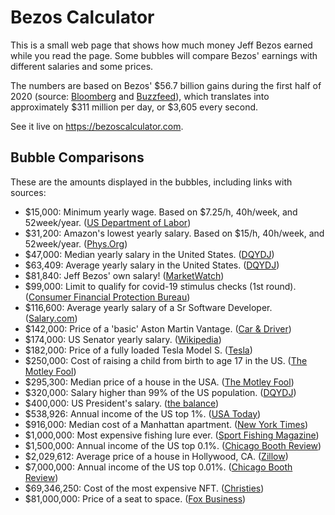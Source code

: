 # Bezos Calculator

This is a small web page that shows how much money Jeff Bezos earned while you read the page. Some bubbles will compare Bezos' earnings with different salaries and some prices.

The numbers are based on Bezos' $56.7 billion gains during the first half of 2020 (source: [Bloomberg](https://www.bloomberg.com/news/articles/2020-07-01/bezos-s-wealth-soars-to-171-6-billion-to-top-pre-divorce-record) and [Buzzfeed](https://www.buzzfeed.com/mjs538/jeff-bezos-wealth)), which translates into approximately $311 million per day, or $3,605 every second.

See it live on https://bezoscalculator.com.

## Bubble Comparisons

These are the amounts displayed in the bubbles, including links with sources:

- $15,000: Minimum yearly wage. Based on $7.25/h, 40h/week, and 52week/year. ([US Department of Labor](https://www.dol.gov/general/topic/wages/minimumwage))
- $31,200: Amazon's lowest yearly salary. Based on $15/h, 40h/week, and 52week/year. ([Phys.Org](https://phys.org/news/2019-04-amazon-reveals-typical-worker-minimum-wage.html))
- $47,000: Median yearly salary in the United States. ([DQYDJ](https://dqydj.com/average-median-top-salary-percentiles/))
- $63,409: Average yearly salary in the United States. ([DQYDJ](https://dqydj.com/average-median-top-salary-percentiles/))
- $81,840: Jeff Bezos' own salary! ([MarketWatch](https://www.marketwatch.com/story/amazon-ceo-jeff-bezos-salary-of-81840-hasnt-changed-in-decades-2020-04-16))
- $99,000: Limit to qualify for covid-19 stimulus checks (1st round). ([Consumer Financial Protection Bureau](https://www.consumerfinance.gov/about-us/blog/guide-covid-19-economic-stimulus-checks/))
- $116,600: Average yearly salary of a Sr Software Developer. ([Salary.com](https://www.salary.com/research/salary/listing/senior-software-developer-salary))
- $142,000: Price of a 'basic' Aston Martin Vantage. ([Car &amp; Driver](https://www.caranddriver.com/aston-martin/vantage))
- $174,000: US Senator yearly salary. ([Wikipedia](https://en.wikipedia.org/wiki/Salaries_of_members_of_the_United_States_Congress))
- $182,000: Price of a fully loaded Tesla Model S. ([Tesla](https://www.tesla.com/models/design))
- $250,000: Cost of raising a child from birth to age 17 in the US. ([The Motley Fool](https://www.fool.com/investing/general/2014/08/23/does-it-really-cost-250000-to-raise-a-child.aspx))
- $295,300: Median price of a house in the USA. ([The Motley Fool](https://www.fool.com/the-ascent/research/average-house-price-state/))
- $320,000: Salary higher than 99% of the US population. ([DQYDJ](https://dqydj.com/average-median-top-salary-percentiles/))
- $400,000: US President's salary. ([the balance](https://www.thebalance.com/presidents-salary-4579867))
- $538,926: Annual income of the US top 1%. ([USA Today](https://www.usatoday.com/story/money/2020/07/01/how-much-you-need-to-make-to-be-in-the-1-in-every-state/112002276/))
- $916,000: Median cost of a Manhattan apartment. ([New York Times](https://www.nytimes.com/2015/01/18/realestate/what-750000-buys-you-in-new-york-city.html))
- $1,000,000: Most expensive fishing lure ever. ([Sport Fishing Magazine](https://www.sportfishingmag.com/most-expensive-fishing-lures-in-world/))
- $1,500,000: Annual income of the US top 0.1%. ([Chicago Booth Review](https://review.chicagobooth.edu/economics/2017/article/never-mind-1-percent-lets-talk-about-001-percent))
- $2,029,612: Average price of a house in Hollywood, CA. ([Zillow](https://www.zillow.com/hollywood-hills-los-angeles-ca/home-values/))
- $7,000,000: Annual income of the US top 0.01%. ([Chicago Booth Review](https://review.chicagobooth.edu/economics/2017/article/never-mind-1-percent-lets-talk-about-001-percent))
- $69,346,250: Cost of the most expensive NFT. ([Christies](https://onlineonly.christies.com/s/beeple-first-5000-days/beeple-b-1981-1/112924))
- $81,000,000: Price of a seat to space. ([Fox Business](https://www.foxbusiness.com/money/space-travel-what-it-costs-to-leave-earth))
